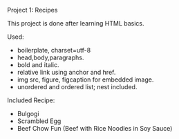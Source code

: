 Project 1: Recipes

This project is done after learning HTML basics.

Used:
- boilerplate, charset=utf-8
- head,body,paragraphs.
- bold and italic.
- relative link using anchor and href.
- img src, figure, figcaption for embedded image.
- unordered and ordered list; nest included.

Included Recipe:
- Bulgogi
- Scrambled Egg
- Beef Chow Fun (Beef with Rice Noodles in Soy Sauce)
